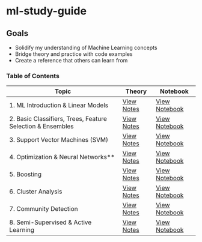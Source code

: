# ml-study-guide

## Goals

- Solidify my understanding of Machine Learning concepts
- Bridge theory and practice with code examples
- Create a reference that others can learn from


### Table of Contents

| Topic | Theory | Notebook |
|-------|--------|----------|
| 1. ML Introduction & Linear Models | [View Notes](theory/01-ml-intro-linear-models.md) | [View Notebook](practical/01-linear-models.ipynb) |
| 2. Basic Classifiers, Trees, Feature Selection & Ensembles | [View Notes](theory/02-basic-classifiers-trees-ensembles.md) | [View Notebook](practical/02-basic-classifiers.ipynb) |
| 3. Support Vector Machines (SVM) | [View Notes](theory/03-svm.md) | [View Notebook](practical/03-svm.ipynb) |
| 4. Optimization & Neural Networks** | [View Notes](theory/04-optimization-neural-nets.md) | [View Notebook](practical/04-neural-networks.ipynb) |
| 5. Boosting | [View Notes](theory/05-boosting.md) | [View Notebook](practical/05-boosting.ipynb) |
| 6. Cluster Analysis | [View Notes](theory/06-cluster-analysis.md) | [View Notebook](practical/06-cluster-analysis.ipynb) |
| 7. Community Detection | [View Notes](theory/07-community-detection.md) | [View Notebook](practical/07-community-detection.ipynb) |
| 8. Semi-Supervised & Active Learning | [View Notes](theory/08-semi-active-learning.md) | [View Notebook](practical/08-semi-supervised.ipynb) |
